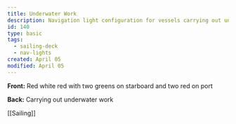 ```yaml
---
title: Underwater Work
description: Navigation light configuration for vessels carrying out underwater work
id: 140
type: basic
tags:
  - sailing-deck
  - nav-lights
created: April 05
modified: April 05
---
```

**Front:**
Red white red with two greens on starboard and two red on port

**Back:**
Carrying out underwater work

[[Sailing]] 